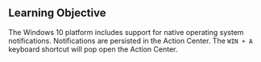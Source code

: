 ## Learning Objective

The Windows 10 platform includes support for native operating system notifications.
Notifications are persisted in the Action Center.
The `WIN + A` keyboard shortcut will pop open the Action Center.

